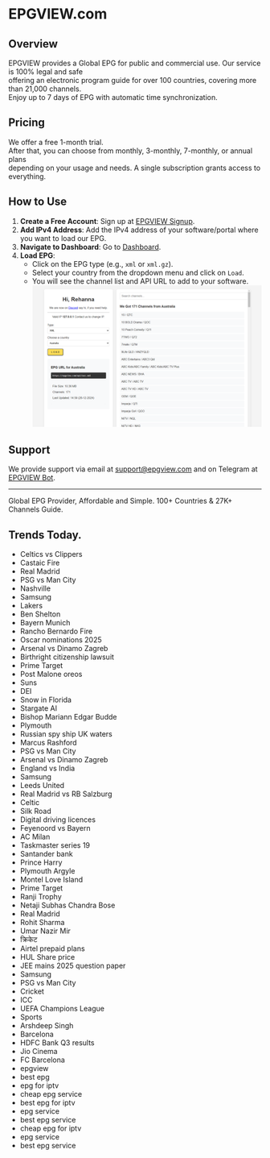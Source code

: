 # EPGVIEW.com



## Overview
EPGVIEW provides a Global EPG for public and commercial use. Our service is 100% legal and safe\
offering an electronic program guide for over 100 countries, covering more than 21,000 channels.\
Enjoy up to 7 days of EPG with automatic time synchronization.

## Pricing
We offer a free 1-month trial. \
After that, you can choose from monthly, 3-monthly, 7-monthly, or annual plans \
depending on your usage and needs. A single subscription grants access to everything.

## How to Use
1. **Create a Free Account**: Sign up at [EPGVIEW Signup](https://epgview.com/signup.php).
2. **Add IPv4 Address**: Add the IPv4 address of your software/portal where you want to load our EPG.
3. **Navigate to Dashboard**: Go to [Dashboard](https://epgview.com/dashboard.php).
4. **Load EPG**:
   - Click on the EPG type (e.g., `xml` or `xml.gz`).
   - Select your country from the dropdown menu and click on `Load`.
   - You will see the channel list and API URL to add to your software.
![EPGVIEW](img/dashboard.png)
## Support
We provide support via email at [support@epgview.com](mailto:support@epgview.com) and on Telegram at [EPGVIEW Bot](https://t.me/epgview_bot).

---

Global EPG Provider, Affordable and Simple. 100+ Countries & 27K+ Channels Guide.

## Trends Today.

- Celtics vs Clippers
- Castaic Fire
- Real Madrid
- PSG vs Man City
- Nashville
- Samsung
- Lakers
- Ben Shelton
- Bayern Munich
- Rancho Bernardo Fire
- Oscar nominations 2025
- Arsenal vs Dinamo Zagreb
- Birthright citizenship lawsuit
- Prime Target
- Post Malone oreos
- Suns
- DEI
- Snow in Florida
- Stargate AI
- Bishop Mariann Edgar Budde
- Plymouth
- Russian spy ship UK waters
- Marcus Rashford
- PSG vs Man City
- Arsenal vs Dinamo Zagreb
- England vs India
- Samsung
- Leeds United
- Real Madrid vs RB Salzburg
- Celtic
- Silk Road
- Digital driving licences
- Feyenoord vs Bayern
- AC Milan
- Taskmaster series 19
- Santander bank
- Prince Harry
- Plymouth Argyle
- Montel Love Island
- Prime Target
- Ranji Trophy
- Netaji Subhas Chandra Bose
- Real Madrid
- Rohit Sharma
- Umar Nazir Mir
- क्रिकेट
- Airtel prepaid plans
- HUL Share price
- JEE mains 2025 question paper
- Samsung
- PSG vs Man City
- Cricket
- ICC
- UEFA Champions League
- Sports
- Arshdeep Singh
- Barcelona
- HDFC Bank Q3 results
- Jio Cinema
- FC Barcelona
- epgview
- best epg
- epg for iptv
- cheap epg service
- best epg for iptv
- epg service
- best epg service
- cheap epg for iptv
- epg service
- best epg service

